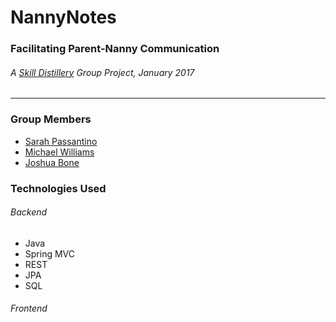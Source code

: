 # NannyNotes
### Facilitating Parent-Nanny Communication
###### A [Skill Distillery](http://skilldistillery.com/) Group Project, January 2017
---
### Group Members
* [Sarah Passantino](https://github.com/spassantino)
* [Michael Williams](https://github.com/mawfia)
* [Joshua Bone](https://github.com/joshua-bone)

### Technologies Used
###### Backend
* Java
* Spring MVC
* REST
* JPA
* SQL

###### Frontend
